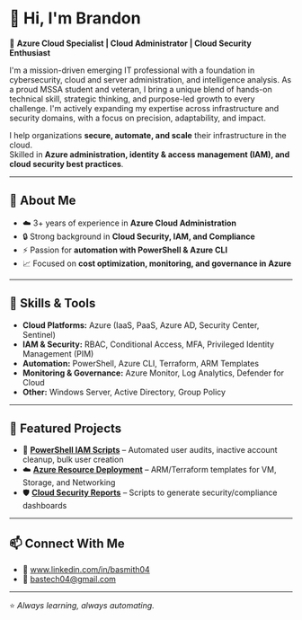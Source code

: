 # 👋 Hi, I'm Brandon 

🚀 **Azure Cloud Specialist | Cloud Administrator | Cloud Security Enthusiast**  

I'm a mission-driven emerging IT professional with a foundation in cybersecurity, cloud and server administration, and intelligence analysis. As a proud MSSA student and veteran, I bring a unique blend of hands-on technical skill, strategic thinking, and purpose-led growth to every challenge. I'm actively expanding my expertise across infrastructure and security domains, with a focus on precision, adaptability, and impact. 

I help organizations **secure, automate, and scale** their infrastructure in the cloud.  
Skilled in **Azure administration, identity & access management (IAM), and cloud security best practices**.  

---

## 🔹 About Me
- ☁️ 3+ years of experience in **Azure Cloud Administration**  
- 🔒 Strong background in **Cloud Security, IAM, and Compliance**  
- ⚡ Passion for **automation with PowerShell & Azure CLI**  
- 📈 Focused on **cost optimization, monitoring, and governance in Azure**  

---

## 🔧 Skills & Tools
- **Cloud Platforms:** Azure (IaaS, PaaS, Azure AD, Security Center, Sentinel)  
- **IAM & Security:** RBAC, Conditional Access, MFA, Privileged Identity Management (PIM)  
- **Automation:** PowerShell, Azure CLI, Terraform, ARM Templates  
- **Monitoring & Governance:** Azure Monitor, Log Analytics, Defender for Cloud  
- **Other:** Windows Server, Active Directory, Group Policy  

---

## 📂 Featured Projects
- 🔐 [**PowerShell IAM Scripts**](#) – Automated user audits, inactive account cleanup, bulk user creation  
- ☁️ [**Azure Resource Deployment**](#) – ARM/Terraform templates for VM, Storage, and Networking  
- 🛡 [**Cloud Security Reports**](#) – Scripts to generate security/compliance dashboards  

---

## 📫 Connect With Me
- 💼 www.linkedin.com/in/basmith04
- 📧 bastech04@gmail.com
  

---

⭐ *Always learning, always automating.*  
